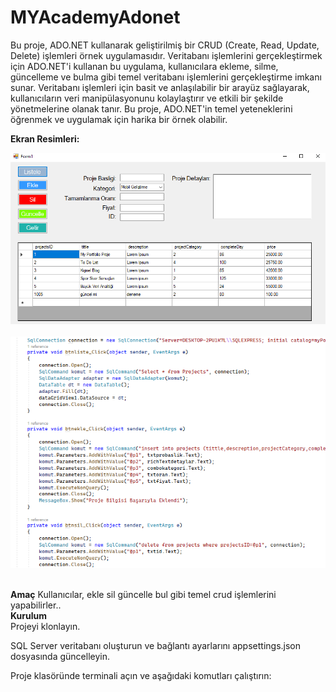 # MYAcademyAdonet
Bu proje, ADO.NET kullanarak geliştirilmiş bir CRUD (Create, Read, Update, Delete) işlemleri örnek uygulamasıdır. Veritabanı işlemlerini gerçekleştirmek için ADO.NET'i kullanan bu uygulama, kullanıcılara ekleme, silme, güncelleme ve bulma gibi temel veritabanı işlemlerini gerçekleştirme imkanı sunar. Veritabanı işlemleri için basit ve anlaşılabilir bir arayüz sağlayarak, kullanıcıların veri manipülasyonunu kolaylaştırır ve etkili bir şekilde yönetmelerine olanak tanır. Bu proje, ADO.NET'in temel yeteneklerini öğrenmek ve uygulamak için harika bir örnek olabilir.
<br>


**Ekran Resimleri:**<br>


![](https://github.com/eyupogluuu/MyAcademyAdonet/blob/master/adonetpro.PNG)<br> <br>
![](https://github.com/eyupogluuu/MyAcademyAdonet/blob/master/adonet2.PNG)<br> <br>



**Amaç**
Kullanıcılar, ekle sil güncelle bul gibi temel crud işlemlerini yapabilirler..
<br>
**Kurulum**
<br>
Projeyi klonlayın. <br>

SQL Server veritabanı oluşturun ve bağlantı ayarlarını appsettings.json dosyasında güncelleyin.<br>

Proje klasöründe terminali açın ve aşağıdaki komutları çalıştırın:
